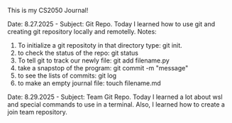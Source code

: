 This is my CS2050 Journal! 

Date: 8.27.2025 - Subject: Git Repo. Today I learned how to use git and creating git repository locally and remotelly. Notes:
 1. To initialize a git repositoty in that directory type:
    git init.
 2. to check the status of the repo:
    git status
 3. To tell git to track our newly file:
    git add filename.py 
 4. take a snapstop of the program:
    git commit -m "message"
 5. to see the lists of commits:
    git log 
 6. to make an empty journal file:
    touch filename.md

Date: 8.29.2025 - Subject: Team Git Repo. Today I learned a lot about wsl and special commands to use in a terminal. Also, I learned how to create a join team repository. 
